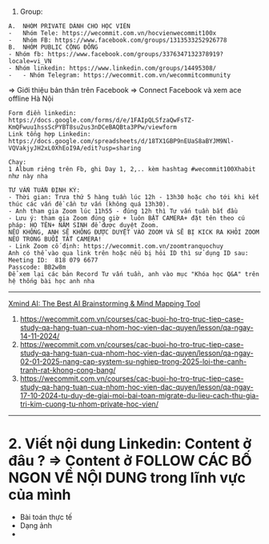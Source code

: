 
1. Group: 
```
A.	NHÓM PRIVATE DÀNH CHO HỌC VIÊN
-	Nhóm Tele: https://wecommit.com.vn/hocvienwecommit100x
-	Nhóm FB: https://www.facebook.com/groups/1313533252926778
B.	NHÓM PUBLIC CỘNG ĐỒNG
- Nhóm fb: https://www.facebook.com/groups/3376347132378919?locale=vi_VN
- Nhóm linkedin: https://www.linkedin.com/groups/14495308/
-	- Nhóm Telegram: https://wecommit.com.vn/wecommitcommunity
```

=> Giới thiệu bản thân trên Facebook 
=> Connect Facebook và xem ace offline Hà Nội 

```
Form điền linkedin: https://docs.google.com/forms/d/e/1FAIpQLSfzaQwFsTZ-KmQFwuu1hssScPYBT8su2us3nDCeBAQBta3PPw/viewform
Link tổng hợp Linkedin: https://docs.google.com/spreadsheets/d/18TX1GBP9nEUaS8aBYJM9Nl-VQVakjyJH2xL0XhEoI9A/edit?usp=sharing
```

```
Chạy: 
1 Album riêng trên Fb, ghi Day 1, 2,.. kèm hashtag #wecommit100Xhabit như này nha
```

```
TƯ VẤN TUẦN ĐỊNH KỲ:
- Thời gian: Trưa thứ 5 hàng tuần lúc 12h - 13h30 hoặc cho tới khi kết thúc các vấn đề cần tư vấn (không quá 13h30).
- Anh tham gia Zoom lúc 11h55 - đúng 12h thì Tư vấn tuần bắt đầu 
- Lưu ý: tham gia Zoom đúng giờ + luôn BẬT CAMERA+ đặt tên theo cú pháp: HỌ TÊN+ NĂM SINH để được duyệt Zoom. 
NẾU KHÔNG, ANH SẼ KHÔNG ĐƯỢC DUYỆT VÀO ZOOM VÀ SẼ BỊ KICK RA KHỎI ZOOM NẾU TRONG BUỔI TẮT CAMERA!
- Link Zoom cố định: https://wecommit.com.vn/zoomtranquochuy
Anh có thể vào qua link trên hoặc nếu bị hỏi ID thì sử dụng ID sau: 
Meeting ID:  818 079 6677
Passcode: BB2w8m
Để xem lại các bản Record Tư vấn tuần, anh vào mục "Khóa học Q&A" trên hệ thống bài học anh nha
```

---
[Xmind AI: The Best AI Brainstorming & Mind Mapping Tool](https://xmind.ai/a1kBzeuK)

1. https://wecommit.com.vn/courses/cac-buoi-ho-tro-truc-tiep-case-study-qa-hang-tuan-cua-nhom-hoc-vien-dac-quyen/lesson/qa-ngay-14-11-2024/
2. https://wecommit.com.vn/courses/cac-buoi-ho-tro-truc-tiep-case-study-qa-hang-tuan-cua-nhom-hoc-vien-dac-quyen/lesson/qa-ngay-02-01-2025-nang-cap-system-su-nghiep-trong-2025-loi-the-canh-tranh-rat-khong-cong-bang/
3. https://wecommit.com.vn/courses/cac-buoi-ho-tro-truc-tiep-case-study-qa-hang-tuan-cua-nhom-hoc-vien-dac-quyen/lesson/qa-ngay-17-10-2024-tu-duy-de-giai-moi-bai-toan-migrate-du-lieu-cach-thu-gia-tri-kim-cuong-tu-nhom-private-hoc-vien/


---
# 2. Viết nội dung Linkedin: Content ở đâu ? => Content ở FOLLOW CÁC BỐ NGON VỀ NỘI DUNG trong lĩnh vực của mình
- Bài toán thực tế
- Dạng ảnh 
- 